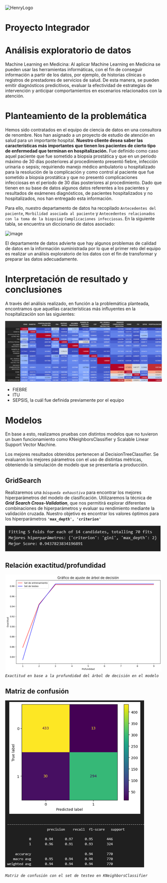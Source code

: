 ![HenryLogo](https://d31uz8lwfmyn8g.cloudfront.net/Assets/logo-henry-white-lg.png)

# **Proyecto Integrador**

# Análisis exploratorio de datos

Machine Learning en Medicina: Al aplicar Machine Learning en Medicina se pueden usar las herramientas informáticas, con el fin de conseguir información a partir de los datos, por ejemplo, de historias clínicas o registros de prestadores de servicios de salud. De esta manera, se pueden emitir diagnósticos predicitivos, evaluar la efectividad de estrategias de intervención y anticipar comportamientos en escenarios relacionados con la atención. 

# **Planteamiento de la problemática**

Hemos sido contratados en el equipo de ciencia de datos en una consultora de renombre. Nos han asignado a un proyecto de estudio de atención en salud para un importante hospital. **Nuestro cliente desea saber las características más importantes que tienen los pacientes de cierto tipo de enfermedad que terminan en hospitalización.** Fue definido como caso aquel paciente que fue sometido a biopsia prostática y que en un periodo máximo de 30 días posteriores al procedimiento presentó fiebre, infección urinaria o sepsis; requiriendo manejo médico ambulatorio u hospitalizado para la resolución de la complicación y como control al paciente que fue sometido a biopsia prostática y que no presentó complicaciones infecciosas en el período de 30 días posteriores al procedimiento. Dado que tienen en su base de datos algunos datos referentes a los pacientes y resultados de exámenes diagnósticos, de pacientes hospitalizados y no hospitalizados, nos han entregado esta información.  

Para ello, nuestro departamento de datos ha recopilado `Antecedentes del paciente`, `Morbilidad asociada al paciente` y `Antecedentes relacionados con la toma de la biopsia`y `Complicaciones infecciosas`. En la siguiente tabla, se encuentra un diccionario de datos asociado:

![image](https://user-images.githubusercontent.com/118769777/220240501-8c21461d-2de5-495b-954e-10fb9bf38014.png)

El departamente de datos advierte que hay algunos problemas de calidad de datos en la información suministrada por lo que el primer reto del equipo es realizar un análisis exploratorio de los datos con el fin de transformar y preparar las datos adecuadamente.


# **Interpretación de resultado y conclusiones**

A través del análisis realizado, en función a la problemática planteada, encontramos que aquellas características más influyentes en la hospitalización son las siguientes:

![image](_src/assets/corr.png)


- FIEBRE
- ITU 
- SEPSIS, la cuál fue definida previamente por el equipo
  
  
# **Modelos**


En base a esto, realizamos pruebas con distintos modelos que no tuvieron un buen funcionamiento como KNeighborsClassifier y Scalable Linear Support Vector Machine.

  
Los mejores resultados obtenidos pertenecen al DecisionTreeClassifier. Se evaluaron los mejores párametros con el uso de distintas métricas, obteniendo la simulación de modelo que se presentaría a producción.
  
## **GridSearch**

Realizaremos una _`búsqueda exhaustiva`_ para encontrar los mejores hiperparámetros del modelo de clasificación. Utilizaremos la técnica de **_Grid Search Cross-Validation_**, que nos permitirá explorar diferentes combinaciones de hiperparámetros y evaluar su rendimiento mediante la validación cruzada. Nuestro objetivo es encontrar los valores óptimos para los hiperparámetros **`'max_depth', 'criterion'`**

![image](_src/assets/gridsearch.png)

## **Relación exactitud/profundidad**

![image](_src/assets/tree_depth_graphic.png)
_`Exactitud en base a la profundidad del árbol de decisión en el modelo`_

## **Matriz de confusión**

![image](_src/assets/test_matrix_confusion.png)

_`Matriz de confusión con el set de testeo en KNeighborsClassifier`_
  

